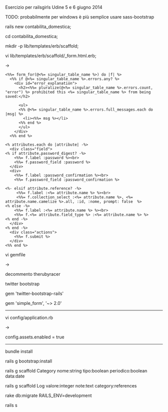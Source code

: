 Esercizio per railsgirls Udine 5 e 6 giugno 2014



TODO: probabilmente per windows è più semplice usare sass-bootstrap



rails new contabilita_domestica;

cd contabilita_domestica;

mkdir -p lib/templates/erb/scaffold;

vi lib/templates/erb/scaffold/_form.html.erb;

->

```
<%%= form_for(@<%= singular_table_name %>) do |f| %>
  <%% if @<%= singular_table_name %>.errors.any? %>
    <div id="error_explanation">
      <h2><%%= pluralize(@<%= singular_table_name %>.errors.count, "error") %> prohibited this <%= singular_table_name %> from being saved:</h2>

      <ul>
      <%% @<%= singular_table_name %>.errors.full_messages.each do |msg| %>
        <li><%%= msg %></li>
      <%% end %>
      </ul>
    </div>
  <%% end %>

<% attributes.each do |attribute| -%>
  <div class="field">
<% if attribute.password_digest? -%>
    <%%= f.label :password %><br>
    <%%= f.password_field :password %>
  </div>
  <div>
    <%%= f.label :password_confirmation %><br>
    <%%= f.password_field :password_confirmation %>

<%- elsif attribute.reference? -%>
     <%%= f.label :<%= attribute.name %> %><br>
     <%%= f.collection_select :<%= attribute.name %>, <%= attribute.name.camelize %>.all, :id, :nome, prompt: false  %>
<% else -%>
    <%%= f.label :<%= attribute.name %> %><br>
    <%%= f.<%= attribute.field_type %> :<%= attribute.name %> %>
<% end -%>
  </div>
<% end -%>
  <div class="actions">
    <%%= f.submit %>
  </div>
<%% end %>
```

vi gemfile

->

decommento therubyracer

twitter bootstrap


gem 'twitter-bootstrap-rails'

gem 'simple_form', '~> 2.0'

--------------------------------------------------------------------------------------

vi config/application.rb

->

config.assets.enabled = true

--------------------------------------------------------------------------------------

bundle install

rails g bootstrap:install

rails g scaffold Category nome:string tipo:boolean periodico:boolean data:date

rails g scaffold Log valore:integer note:text category:references

rake db:migrate RAILS_ENV=development

rails s


